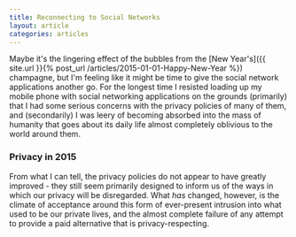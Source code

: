 ```yaml
---
title: Reconnecting to Social Networks
layout: article
categories: articles
---
```


Maybe it's the lingering effect of the bubbles from the [New Year's]({{ site.url }}{% post_url /articles/2015-01-01-Happy-New-Year %}) champagne, but I'm feeling like it might be time to give the social network applications another go. For the longest time I resisted loading up my mobile phone with social networking applications on the grounds (primarily) that I had some serious concerns with the privacy policies of many of them, and (secondarily) I was leery of becoming absorbed into the mass of humanity that goes about its daily life almost completely oblivious to the world around them. 

### Privacy in 2015


From what I can tell, the privacy policies do not appear to have greatly improved - they still seem primarily designed to inform us of the ways in which our privacy will be disregarded. What _has_ changed, however, is the climate of acceptance around this form of ever-present intrusion into what used to be our private lives, and the almost complete failure of any attempt to provide a paid alternative that is privacy-respecting.